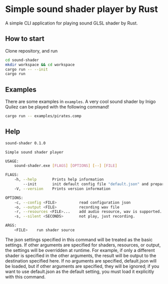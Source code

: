 # Simple sound shader player by Rust

A simple CLI application for playing sound GLSL shader by Rust.

## How to start

Clone repository, and run

```bash
cd sound-shader
mkdir workspace && cd workspace
cargo run -- --init
cargo run
```

## Examples

There are some examples in `examples`. A very cool sound shader by Inigo Quilez can be played with the following command!

```bash
cargo run -- examples/pirates.comp
```

## Help

```bash
sound-shader 0.1.0

Simple sound shader player

USAGE:
    sound-shader.exe [FLAGS] [OPTIONS] [--] [FILE]

FLAGS:
    -h, --help       Prints help information
        --init       init default config file "default.json" and prepare sample shader source "sample.comp"
    -V, --version    Prints version information

OPTIONS:
    -c, --config <FILE>          read configuration json
    -o, --output <FILE>          recording wav file
    -r, --resources <FILE>...    add audio resource, wav is supported.
    -s, --silent <SECONDS>       not play, just recording.

ARGS:
    <FILE>    run shader source
```

The json settings specified in this command will be treated as the basic settings.
If other arguments are specified for shaders, resources, or output, the settings will be overridden at runtime.
For example, if only a different shader is specified in the other arguments, the result will be output to the destination specified here.
If no arguments are specified, default.json will be loaded, but if other arguments are specified, they will be ignored;
if you want to use default.json as the default setting, you must load it explicitly with this command.
